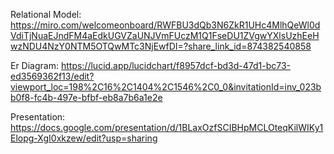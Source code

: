 Relational Model:
https://miro.com/welcomeonboard/RWFBU3dQb3N6ZkR1UHc4MlhQeWl0dVdiTjNuaEJndFM4aEdkUGVZaUNJVmFUczM1Q1FseDU1ZVgwYXlsUzhEeHwzNDU4NzY0NTM5OTQwMTc3NjEwfDI=?share_link_id=874382540858 


Er Diagram:
https://lucid.app/lucidchart/f8957dcf-bd3d-47d1-bc73-ed3569362f13/edit?viewport_loc=198%2C16%2C1404%2C1546%2C0_0&invitationId=inv_023bb0f8-fc4b-497e-bfbf-eb8a7b6a1e2e 

Presentation:
https://docs.google.com/presentation/d/1BLaxOzfSCIBHpMCLOteqKilWIKy1Elopg-XgI0xkzew/edit?usp=sharing  